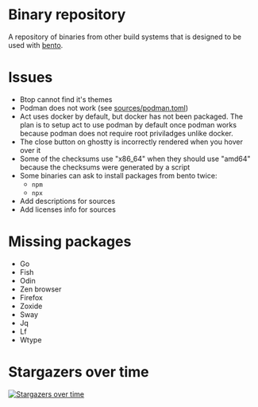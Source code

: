 # Binary repository

A repository of binaries from other build systems that is designed to be used with [bento](https://github.com/godalming123/bento).

# Issues

- Btop cannot find it's themes
- Podman does not work (see [sources/podman.toml](https://github.com/godalming123/binary-repository/blob/main/sources/podman.toml))
- Act uses docker by default, but docker has not been packaged. The plan is to setup act to use podman by default once podman works because podman does not require root priviladges unlike docker.
- The close button on ghostty is incorrectly rendered when you hover over it
- Some of the checksums use "x86_64" when they should use "amd64" because the checksums were generated by a script
- Some binaries can ask to install packages from bento twice:
  - `npm`
  - `npx`
- Add descriptions for sources
- Add licenses info for sources

# Missing packages

- Go
- Fish
- Odin
- Zen browser
- Firefox
- Zoxide
- Sway
- Jq
- Lf
- Wtype

# Stargazers over time

[![Stargazers over time](https://starchart.cc/godalming123/binary-repository.svg)](https://starchart.cc/godalming123/binary-repository)
